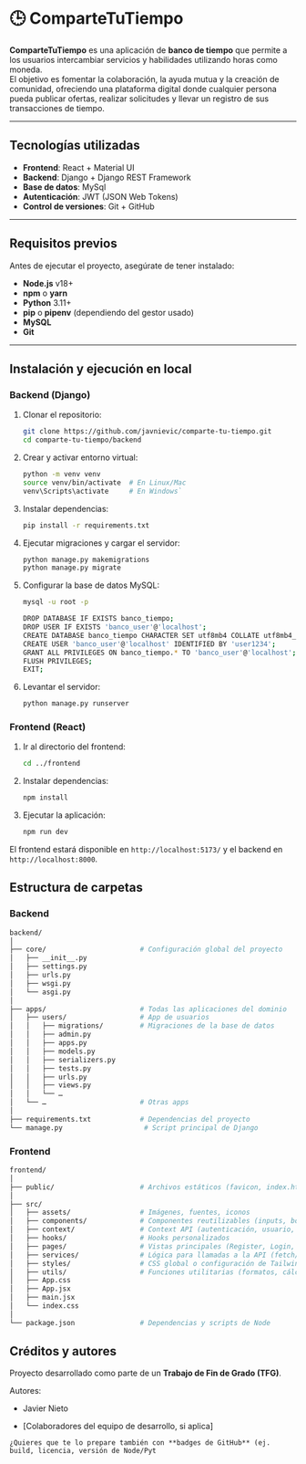 # 🕒 ComparteTuTiempo

**ComparteTuTiempo** es una aplicación de **banco de tiempo** que permite a los usuarios intercambiar servicios y habilidades utilizando horas como moneda.  
El objetivo es fomentar la colaboración, la ayuda mutua y la creación de comunidad, ofreciendo una plataforma digital donde cualquier persona pueda publicar ofertas, realizar solicitudes y llevar un registro de sus transacciones de tiempo.

---

##  Tecnologías utilizadas

- **Frontend**: React + Material UI  
- **Backend**: Django + Django REST Framework  
- **Base de datos**: MySql
- **Autenticación**: JWT (JSON Web Tokens)   
- **Control de versiones**: Git + GitHub  

---

##  Requisitos previos

Antes de ejecutar el proyecto, asegúrate de tener instalado:

- **Node.js** v18+  
- **npm** o **yarn**  
- **Python** 3.11+  
- **pip** o **pipenv** (dependiendo del gestor usado)  
- **MySQL** 
- **Git**

---

##  Instalación y ejecución en local

### Backend (Django)

1. Clonar el repositorio:  
   ```bash
   git clone https://github.com/javnievic/comparte-tu-tiempo.git
   cd comparte-tu-tiempo/backend
   ```
1.  Crear y activar entorno virtual:
    ```bash
    python -m venv venv
    source venv/bin/activate  # En Linux/Mac
    venv\Scripts\activate     # En Windows`
    ```

2.  Instalar dependencias:
    ```bash
    pip install -r requirements.txt
    ```
    
3.  Ejecutar migraciones y cargar el servidor:
    ```bash
    python manage.py makemigrations
    python manage.py migrate
    ```
    
4. Configurar la base de datos MySQL:
    ```bash
    mysql -u root -p

    DROP DATABASE IF EXISTS banco_tiempo;
    DROP USER IF EXISTS 'banco_user'@'localhost';
    CREATE DATABASE banco_tiempo CHARACTER SET utf8mb4 COLLATE utf8mb4_general_ci;
    CREATE USER 'banco_user'@'localhost' IDENTIFIED BY 'user1234';
    GRANT ALL PRIVILEGES ON banco_tiempo.* TO 'banco_user'@'localhost';
    FLUSH PRIVILEGES;
    EXIT;
    ```

5. Levantar el servidor:
    ```bash
    python manage.py runserver
    ```
    

### Frontend (React)

1.  Ir al directorio del frontend:
    ```bash
    cd ../frontend
    ```
2.  Instalar dependencias:
    ```bash
    npm install
    ```

3.  Ejecutar la aplicación:
    ```bash
    npm run dev
    ```

El frontend estará disponible en `http://localhost:5173/` y el backend en `http://localhost:8000`.
    

## Estructura de carpetas
### Backend
  ```bash
  backend/
  │
  ├── core/                       # Configuración global del proyecto
  │   ├── __init__.py
  │   ├── settings.py
  │   ├── urls.py
  │   ├── wsgi.py
  │   └── asgi.py
  │
  ├── apps/                       # Todas las aplicaciones del dominio
  │   ├── users/                  # App de usuarios
  │   │   ├── migrations/         # Migraciones de la base de datos
  │   │   ├── admin.py
  │   │   ├── apps.py
  │   │   ├── models.py
  │   │   ├── serializers.py
  │   │   ├── tests.py
  │   │   ├── urls.py
  │   │   ├── views.py
  │   │   └── …
  │   └── …                       # Otras apps
  │
  ├── requirements.txt            # Dependencias del proyecto
  └── manage.py                    # Script principal de Django
  ```
  ### Frontend
  ```bash
  frontend/
  │
  ├── public/                     # Archivos estáticos (favicon, index.html)
  │
  ├── src/
  │   ├── assets/                 # Imágenes, fuentes, iconos
  │   ├── components/             # Componentes reutilizables (inputs, botones, tarjetas, etc.)
  │   ├── context/                # Context API (autenticación, usuario, UI, etc.)
  │   ├── hooks/                  # Hooks personalizados
  │   ├── pages/                  # Vistas principales (Register, Login, Home, Perfil, etc.)
  │   ├── services/               # Lógica para llamadas a la API (fetch/axios)
  │   ├── styles/                 # CSS global o configuración de Tailwind
  │   ├── utils/                  # Funciones utilitarias (formatos, cálculos, validaciones)
  │   ├── App.css                 
  │   ├── App.jsx                 
  │   ├── main.jsx                
  │   └── index.css               
  │
  └── package.json                # Dependencias y scripts de Node
  ```


## Créditos y autores

Proyecto desarrollado como parte de un **Trabajo de Fin de Grado (TFG)**.

Autores:

-   Javier Nieto
    
-   \[Colaboradores del equipo de desarrollo, si aplica\]
    

`¿Quieres que te lo prepare también con **badges de GitHub** (ej. build, licencia, versión de Node/Pyt`
